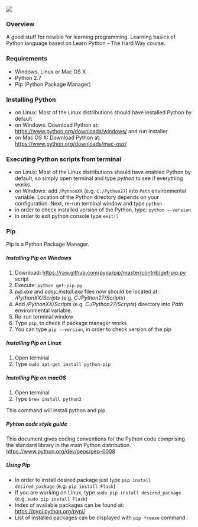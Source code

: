 [![](http://image.prntscr.com/image/f07396d807c94bd48757a28060804d59.png)](https://learncodethehardway.org/python/)### Overview
A good stuff for newbie for learning programming. Learning basics of Python language based on Learn Python - The Hard Way course.

### Requirements
* Windows, Linux or Mac OS X
* Python 2.7
* Pip (Python Package Manager)

### Installing Python
* on Linux: Most of the Linux distributions should have installed Python by default
* on Windows: Download Python at: https://www.python.org/downloads/windows/ and run installer
* on Mac OS X: Download Python at: https://www.python.org/downloads/mac-osx/

### Executing Python scripts from terminal
* on Linux: Most of the Linux distributions should have enabled Python by default, so simply open terminal and type *python* to see if everything works.
* on Windows: add `/PythonXX` (e.g. `C:/Python27`) into `Path` environmental variable. Location of the Python directory depends on your configuration. Next, re-run terminal window and type `python`
* in order to check installed version of the Python, type: `python --version`
* in order to exit python console type `exit()`

### Pip
Pip is a Python Package Manager.

##### Installing Pip on Windows
1. Download: https://raw.github.com/pypa/pip/master/contrib/get-pip.py script
2. Execute: `python get-pip.py`
3. *pip.exe* and *easy_install.exe* files now should be located at: */PythonXX/Scripts* (e.g. *C:/Python27/Scripts*)
4. Add */PythonXX/Scripts* (e.g. *C:/Python27/Scripts*) directory into *Path* environmental variable.
5. Re-run terminal window
6. Type `pip`, to check if package manager works
7. You can type `pip --version`, in order to check version of the pip

##### Installing Pip on Linux
1. Open terminal
2. Type `sudo apt-get install python-pip`

##### Installing Pip on macOS
1. Open terminal
2. Type `brew install python3`

This command will install python and pip.

##### Pyhton code style guide
This document gives coding conventions for the Python code comprising the standard library in the main Python distribution.
https://www.python.org/dev/peps/pep-0008

##### Using Pip
* In order to install desired package just type `pip install desired_package` (e.g. `pip install Flask`)
* If you are working on Linux, type `sudo pip install desired_package` (e.g. `sudo pip install Flask`)
* Index of available packages can be found at: https://pypi.python.org/pypi/
* List of installed packages can be displayed with `pip freeze` command.

